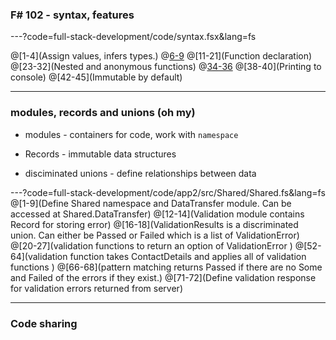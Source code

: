 
### F# 102 - syntax, features

---?code=full-stack-development/code/syntax.fsx&lang=fs

@[1-4](Assign values, infers types.)
@[6-9](Lists)
@[11-21](Function declaration)
@[23-32](Nested and anonymous functions)
@[34-36](Tuples)
@[38-40](Printing to console)
@[42-45](Immutable by default)

---

### modules, records and unions (oh my)

- modules - containers for code, work with `namespace`

- Records - immutable data structures

- disciminated unions - define relationships between data


---?code=full-stack-development/code/app2/src/Shared/Shared.fs&lang=fs
@[1-9](Define Shared namespace and DataTransfer module. Can be accessed at Shared.DataTransfer)
@[12-14](Validation module contains Record for storing error)
@[16-18](ValidationResults is a discriminated union. Can either be Passed or Failed which is a list of ValidationError)
@[20-27](validation functions to return an option of ValidationError )
@[52-64](validation function takes ContactDetails and applies all of validation functions )
@[66-68](pattern matching returns Passed if there are no Some<ValidationError> and Failed of the errors if they exist.)
@[71-72](Define validation response for validation errors returned from server)

--- 

### Code sharing


